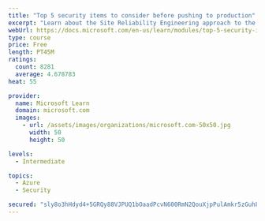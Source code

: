 ```yaml
---
title: "Top 5 security items to consider before pushing to production"
excerpt: "Learn about the Site Reliability Engineering approach to the challenge of assuring reliability and gain a better understanding of why it matters."
webUrl: https://docs.microsoft.com/en-us/learn/modules/top-5-security-items-to-consider/
type: course
price: Free
length: PT45M
ratings:
  count: 8281
  average: 4.678783
heat: 55

provider:
  name: Microsoft Learn
  domain: microsoft.com
  images:
    - url: /assets/images/organizations/microsoft.com-50x50.jpg
      width: 50
      height: 50

levels:
  - Intermediate

topics:
  - Azure
  - Security

secured: "sly8o3hHdyd4+5GRQy88VJPUQ1bOaadPcvN600RmN2QouXjpPulAmkr5zGuhL9OKgTbBELVMyOpNmRmjOIFRNT3H2es3xMa791kB8ueltNn5uLZoTjGpzzPKxPInVioX7rRz/oA0cGJFCHxu9kQNZpQYd87MfX2hlB04mT49up9/niOPe6HwEzrBmFEklISe/CPVIqckrdgkiHz6264anCKGDwkbp8wetgBvWP3jhV2W5W+v369HrKwky9E43yljgal6iOMY5nCzo8oFcbke6lyv91HpiUcCp0t0pIlnrqt3pYisXNpjJRedfRPuZrBsoGvZCE6agSdoByePlDyFOWNrCHpesxYZwv82NUp+ZRV0/IlMSBByUvRFVdM7vhtzDyfKNJE9Sd6qUYmMGEkqi1+L9/2GexAQjrY5Y9syAGQ=;QJILF+qu0+BA1ck50p1PGQ=="
---
```


